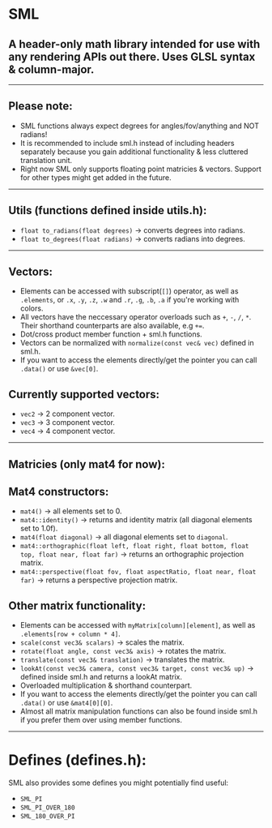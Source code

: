 # SML
## A header-only math library intended for use with any rendering APIs out there. Uses GLSL syntax & column-major.
---
## Please note:
- SML functions always expect degrees for angles/fov/anything and NOT radians!
- It is recommended to include sml.h instead of including headers separately because you gain additional functionality & less cluttered translation unit.
- Right now SML only supports floating point matricies & vectors. Support for other types might get added in the future.
---
## Utils (functions defined inside utils.h):
- `float to_radians(float degrees)` -> converts degrees into radians.
- `float to_degrees(float radians)` -> converts radians into degrees.
---
## Vectors:
- Elements can be accessed with subscript(`[]`) operator, as well as `.elements`, or `.x`, `.y`, `.z`, `.w` and `.r`, `.g`, `.b`, `.a` if you're working with colors.
- All vectors have the neccessary operator overloads such as `+`, `-`, `/`, `*`. Their shorthand counterparts are also available, e.g `+=`.
- Dot/cross product member function + sml.h functions.
- Vectors can be normalized with `normalize(const vec& vec)` defined in sml.h.
- If you want to access the elements directly/get the pointer you can call `.data()` or use `&vec[0]`.
## Currently supported vectors: 
- `vec2` -> 2 component vector.
- `vec3` -> 3 component vector.
- `vec4` -> 4 component vector.
---
## Matricies (only mat4 for now):
## Mat4 constructors:
- `mat4()` -> all elements set to 0.
- `mat4::identity()` -> returns and identity matrix (all diagonal elements set to 1.0f).
- `mat4(float diagonal)` -> all diagonal elements set to `diagonal`.
- `mat4::orthographic(float left, float right, float bottom, float top, float near, float far)` -> returns an orthographic projection matrix.
- `mat4::perspective(float fov, float aspectRatio, float near, float far)` -> returns a perspective projection matrix.
## Other matrix functionality:
-  Elements can be accessed with `myMatrix[column][element]`, as well as `.elements[row + column * 4]`.
- `scale(const vec3& scalars)` -> scales the matrix.
- `rotate(float angle, const vec3& axis)` -> rotates the matrix.
- `translate(const vec3& translation)` -> translates the matrix.
- `lookAt(const vec3& camera, const vec3& target, const vec3& up)` -> defined inside sml.h and returns a lookAt matrix.
- Overloaded multiplication & shorthand counterpart.
- If you want to access the elements directly/get the pointer you can call `.data()` or use `&mat4[0][0]`.
- Almost all matrix manipulation functions can also be found inside sml.h if you prefer them over using member functions.
---
# Defines (defines.h):

SML also provides some defines you might potentially find useful:
- `SML_PI`
- `SML_PI_OVER_180`
- `SML_180_OVER_PI`



